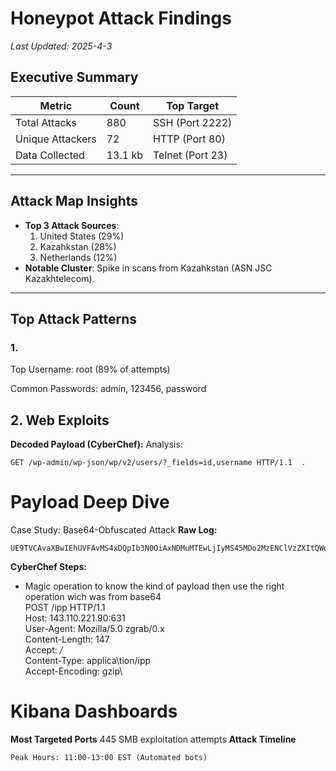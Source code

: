 # Honeypot Attack Findings  
*Last Updated: 2025-4-3*  

## Executive Summary  
| Metric               | Count     | Top Target          |
|----------------------|-----------|---------------------|
| Total Attacks        | 880    | SSH (Port 2222)     |
| Unique Attackers     | 72     | HTTP (Port 80)      |
| Data Collected       | 13.1 kb| Telnet (Port 23)    |

---

## Attack Map Insights  

- **Top 3 Attack Sources**:  
  1. United States (29%)  
  2. Kazahkstan (28%)  
  3. Netherlands (12%)  
- **Notable Cluster**: Spike in scans from Kazahkstan (ASN 	JSC Kazakhtelecom).  

---

##  Top Attack Patterns  
### 1. 

Top Username: root (89% of attempts)

Common Passwords: admin, 123456, password
## 2. Web Exploits 
**Decoded Payload (CyberChef):**
Analysis:
```
GET /wp-admin/wp-json/wp/v2/users/?_fields=id,username HTTP/1.1  .
```
# Payload Deep Dive
Case Study: Base64-Obfuscated Attack
**Raw Log:**
```
UE9TVCAvaXBwIEhUVFAvMS4xDQpIb3N0OiAxNDMuMTEwLjIyMS45MDo2MzENClVzZXItQWdlbnQ6IE1vemlsbGEvNS4wIHpncmFiLzAueA0KQ29udGVudC1MZW5ndGg6IDE0Nw0KQWNjZXB0OiAqLyoNCkNvbnRlbnQtVHlwZTogYXBwbGljYXRpb24vaXBwDQpBY2NlcHQtRW5jb2Rpbmc6IGd6aXANCg0KAgEACwAAAAEBRwASYXR0cmlidXRlcy1jaGFyc2V0AAV1dGYtOEgAG2F0dHJpYnV0ZXMtbmF0dXJhbC1sYW5ndWFnZQAFZW4tdXNFAAtwcmludGVyLXVyaQAcaXBwOi8vMTQzLjExMC4yMjEuOTA6NjMxL2lwcEQAFHJlcXVlc3RlZC1hdHRyaWJ1dGVzAANhbGwD
```
**CyberChef Steps:**
- Magic operation to know the kind of payload then use the right operation wich was from base64\
POST /ipp HTTP/1.1\
Host: 143.110.221.90:631\
User-Agent: Mozilla/5.0 zgrab/0.x\
Content-Length: 147\
Accept: */*\
Content-Type: applica\tion/ipp\
Accept-Encoding: gzip</h>\

# Kibana Dashboards
**Most Targeted Ports**
445 SMB exploitation attempts
**Attack Timeline**
```
Peak Hours: 11:00-13:00 EST (Automated bots)
```
